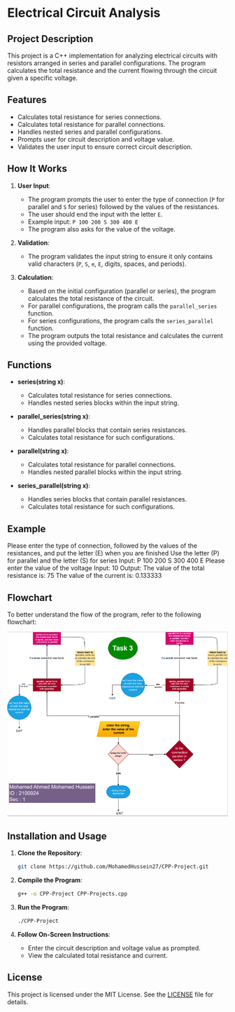 # Electrical Circuit Analysis

## Project Description

This project is a C++ implementation for analyzing electrical circuits with resistors arranged in series and parallel configurations. The program calculates the total resistance and the current flowing through the circuit given a specific voltage. 

## Features

- Calculates total resistance for series connections.
- Calculates total resistance for parallel connections.
- Handles nested series and parallel configurations.
- Prompts user for circuit description and voltage value.
- Validates the user input to ensure correct circuit description.

## How It Works

1. **User Input**:
    - The program prompts the user to enter the type of connection (`P` for parallel and `S` for series) followed by the values of the resistances.
    - The user should end the input with the letter `E`.
    - Example input: `P 100 200 S 300 400 E`
    - The program also asks for the value of the voltage.

2. **Validation**:
    - The program validates the input string to ensure it only contains valid characters (`P`, `S`, `e`, `E`, digits, spaces, and periods).

3. **Calculation**:
    - Based on the initial configuration (parallel or series), the program calculates the total resistance of the circuit.
    - For parallel configurations, the program calls the `parallel_series` function.
    - For series configurations, the program calls the `series_parallel` function.
    - The program outputs the total resistance and calculates the current using the provided voltage.

## Functions

- **series(string x)**:
    - Calculates total resistance for series connections.
    - Handles nested series blocks within the input string.

- **parallel_series(string x)**:
    - Handles parallel blocks that contain series resistances.
    - Calculates total resistance for such configurations.

- **parallel(string x)**:
    - Calculates total resistance for parallel connections.
    - Handles nested parallel blocks within the input string.

- **series_parallel(string x)**:
    - Handles series blocks that contain parallel resistances.
    - Calculates total resistance for such configurations.

## Example

Please enter the type of connection, followed by the values of the resistances, and put the letter (E) when you are finished
Use the letter (P) for parallel and the letter (S) for series
Input: P 100 200 S 300 400 E
Please enter the value of the voltage
Input: 10
Output: 
The value of the total resistance is: 75
The value of the current is: 0.133333



## Flowchart

To better understand the flow of the program, refer to the following flowchart:

![Flowchart](Images/FlowChart.png)

## Installation and Usage

1. **Clone the Repository**:
    ```bash
    git clone https://github.com/MohamedHussein27/CPP-Project.git
    ```

2. **Compile the Program**:
    ```bash
    g++ -o CPP-Project CPP-Projects.cpp
    ```

3. **Run the Program**:
    ```bash
    ./CPP-Project
    ```

4. **Follow On-Screen Instructions**:
    - Enter the circuit description and voltage value as prompted.
    - View the calculated total resistance and current.

## License

This project is licensed under the MIT License. See the [LICENSE](https://github.com/MohamedHussein27/CPP-Project/main/LICENSE) file for details.